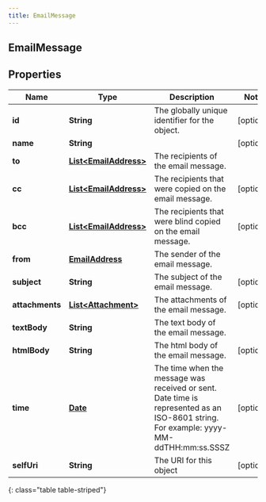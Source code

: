 ```yaml
---
title: EmailMessage
---
```

## EmailMessage


## Properties

| Name | Type | Description | Notes |
| ------------ | ------------- | ------------- | ------------- |
| **id** | **String** | The globally unique identifier for the object. |  [optional] |
| **name** | **String** |  |  [optional] |
| **to** | [**List&lt;EmailAddress&gt;**](EmailAddress.html) | The recipients of the email message. |  |
| **cc** | [**List&lt;EmailAddress&gt;**](EmailAddress.html) | The recipients that were copied on the email message. |  [optional] |
| **bcc** | [**List&lt;EmailAddress&gt;**](EmailAddress.html) | The recipients that were blind copied on the email message. |  [optional] |
| **from** | [**EmailAddress**](EmailAddress.html) | The sender of the email message. |  |
| **subject** | **String** | The subject of the email message. |  [optional] |
| **attachments** | [**List&lt;Attachment&gt;**](Attachment.html) | The attachments of the email message. |  [optional] |
| **textBody** | **String** | The text body of the email message. |  |
| **htmlBody** | **String** | The html body of the email message. |  [optional] |
| **time** | [**Date**](Date.html) | The time when the message was received or sent. Date time is represented as an ISO-8601 string. For example: yyyy-MM-ddTHH:mm:ss.SSSZ |  [optional] |
| **selfUri** | **String** | The URI for this object |  [optional] |
{: class="table table-striped"}



